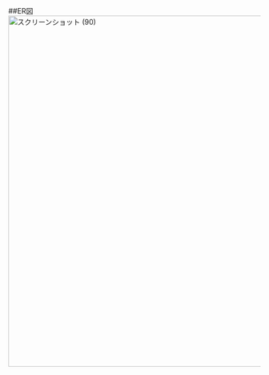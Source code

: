 ##ER図
<img width="1014" height="701" alt="スクリーンショット (90)" src="https://github.com/user-attachments/assets/1d3979aa-dfed-4daf-b7f5-f53bf4af809f" />
